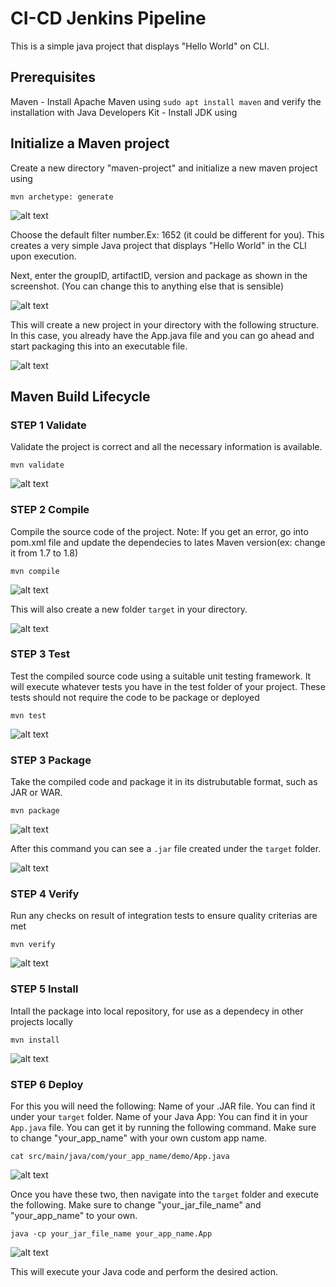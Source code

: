 # CI-CD Jenkins Pipeline

This is a simple java project that displays "Hello World" on CLI.

## Prerequisites
Maven - Install Apache Maven using ```sudo apt install maven``` and verify the installation with 
Java Developers Kit - Install JDK using 

## Initialize a Maven project
Create a new directory "maven-project" and initialize a new maven project using 

```mvn archetype: generate```

![alt text](https://github.com/jaysohal/Maven-Java-Project/blob/main/images/initialize.png)

Choose the default filter number.Ex: 1652 (it could be different for you). This creates a very simple Java project that displays "Hello World" in the CLI upon execution.

Next, enter the groupID, artifactID, version and package as shown in the screenshot. (You can change this to anything else that is sensible)

![alt text](https://github.com/jaysohal/Maven-Java-Project/blob/main/images/initialize1.png)

This will create a new project in your directory with the following structure. In this case, you already have the App.java file and you can go ahead and start packaging this into an executable file. 

![alt text](https://github.com/jaysohal/Maven-Java-Project/blob/main/images/initialize2.png)

## Maven Build Lifecycle

### STEP 1 Validate
Validate the project is correct and all the necessary information is available. 

```mvn validate```

![alt text](https://github.com/jaysohal/Maven-Java-Project/blob/main/images/validatecompile.png)


### STEP 2 Compile
Compile the source code of the project. Note: If you get an error, go into pom.xml file and update the dependecies to lates Maven version(ex: change it from 1.7 to 1.8)


```mvn compile```

![alt text](https://github.com/jaysohal/Maven-Java-Project/blob/main/images/validatecompile.png)

This will also create a new folder ```target``` in your directory. 

![alt text](https://github.com/jaysohal/Maven-Java-Project/blob/main/images/target.png)


### STEP 3 Test
Test the compiled source code using a suitable unit testing framework. It will execute whatever tests you have in the test folder of your project. These tests should not require the code to be package or deployed

```mvn test```

![alt text](https://github.com/jaysohal/Maven-Java-Project/blob/main/images/test.png)


### STEP 3 Package
Take the compiled code and package it in its distrubutable format, such as JAR or WAR. 

```mvn package```

![alt text](https://github.com/jaysohal/Maven-Java-Project/blob/main/images/package.png)

After this command you can see a ```.jar``` file created under the ```target``` folder. 

![alt text](https://github.com/jaysohal/Maven-Java-Project/blob/main/images/jarfile.png)

### STEP 4 Verify
Run any checks on result of integration tests to ensure quality criterias are met

```mvn verify```

![alt text](https://github.com/jaysohal/Maven-Java-Project/blob/main/images/verify.png)


### STEP 5 Install
Intall the package into local repository, for use as a dependecy in other projects locally

```mvn install```

![alt text](https://github.com/jaysohal/Maven-Java-Project/blob/main/images/install.png)

### STEP 6 Deploy
For this you will need the following: 
Name of your .JAR file. You can find it under your ```target``` folder. 
Name of your Java App: You can find it in your ```App.java``` file. You can get it by running the following command. Make sure to change "your_app_name" with your own custom app name. 

```cat src/main/java/com/your_app_name/demo/App.java```

![alt text](https://github.com/jaysohal/Maven-Java-Project/blob/main/images/appname.png)

Once you have these two, then navigate into the ```target``` folder and execute the following. Make sure to change "your_jar_file_name" and "your_app_name" to your own.

```java -cp your_jar_file_name your_app_name.App```

![alt text](https://github.com/jaysohal/Maven-Java-Project/blob/main/images/deploy.png)



This will execute your Java code and perform the desired action. 





 





